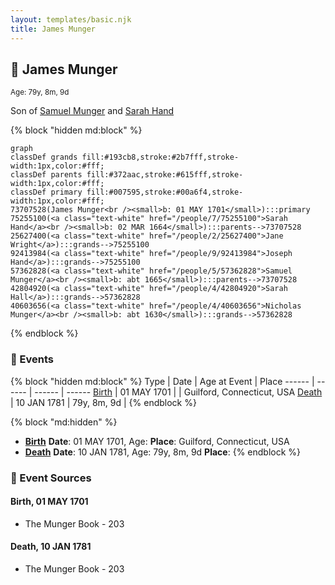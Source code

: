 ```yaml
---
layout: templates/basic.njk
title: James Munger
---
```

## 🔵 James Munger
<small>Age: 79y, 8m, 9d</small>

Son of [Samuel Munger](/people/5/57362828) and [Sarah Hand](/people/7/75255100)

{% block "hidden md:block" %}
```mermaid
graph
classDef grands fill:#193cb8,stroke:#2b7fff,stroke-width:1px,color:#fff;
classDef parents fill:#372aac,stroke:#615fff,stroke-width:1px,color:#fff;
classDef primary fill:#007595,stroke:#00a6f4,stroke-width:1px,color:#fff;
73707528(James Munger<br /><small>b: 01 MAY 1701</small>):::primary
75255100(<a class="text-white" href="/people/7/75255100">Sarah Hand</a><br /><small>b: 02 MAR 1664</small>):::parents-->73707528
25627400(<a class="text-white" href="/people/2/25627400">Jane Wright</a>):::grands-->75255100
92413984(<a class="text-white" href="/people/9/92413984">Joseph Hand</a>):::grands-->75255100
57362828(<a class="text-white" href="/people/5/57362828">Samuel Munger</a><br /><small>b: abt 1665</small>):::parents-->73707528
42804920(<a class="text-white" href="/people/4/42804920">Sarah Hall</a>):::grands-->57362828
40603656(<a class="text-white" href="/people/4/40603656">Nicholas Munger</a><br /><small>b: abt 1630</small>):::grands-->57362828
```
{% endblock %}

### 📆 Events

{% block "hidden md:block" %}
Type | Date | Age at Event | Place
------ | ------ | ------ | ------
[Birth](#event-event-2) | 01 MAY 1701 |  | Guilford, Connecticut, USA
[Death](#event-event-3) | 10 JAN 1781 | 79y, 8m, 9d |
{% endblock %}

{% block "md:hidden" %}
- **[Birth](#event-event-2)**
**Date**: 01 MAY 1701, Age:
**Place**: Guilford, Connecticut, USA
- **[Death](#event-event-3)**
**Date**: 10 JAN 1781, Age: 79y, 8m, 9d
**Place**:
{% endblock %}

### 📰 Event Sources

#### <a id="event-event-2"></a> Birth, 01 MAY 1701
* The Munger Book  - 203

#### <a id="event-event-3"></a> Death, 10 JAN 1781
* The Munger Book  - 203